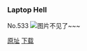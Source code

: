 ### Laptop Hell
No.533
![图片不见了~~~](https://imgs.xkcd.com/comics/laptop_hell.png)

[原址](https://xkcd.com//533) [下载](https://imgs.xkcd.com/comics/laptop_hell.png)

